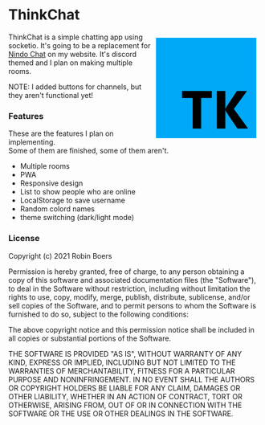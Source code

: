 # ThinkChat

<img src="app/images/icon.png"
     alt="ThinkChat Logo"
     style="float: right; margin: 10px;" width="200" align="right" />

ThinkChat is a simple chatting app using socketio. It's going to be a replacement for [Nindo Chat](https://github.com/RobinBoers/Nindo#nindo) on my website. It's discord themed and I plan on making multiple rooms.

NOTE: I added buttons for channels, but they aren't functional yet!

### Features

These are the features I plan on implementing.  
Some of them are finished, some of them aren't.

- Multiple rooms
- PWA
- Responsive design
- List to show people who are online
- LocalStorage to save username
- Random colord names
- theme switching (dark/light mode)

### License

Copyright (c) 2021 Robin Boers

Permission is hereby granted, free of charge, to any person obtaining a copy
of this software and associated documentation files (the "Software"), to deal
in the Software without restriction, including without limitation the rights
to use, copy, modify, merge, publish, distribute, sublicense, and/or sell
copies of the Software, and to permit persons to whom the Software is
furnished to do so, subject to the following conditions:

The above copyright notice and this permission notice shall be included in all
copies or substantial portions of the Software.

THE SOFTWARE IS PROVIDED "AS IS", WITHOUT WARRANTY OF ANY KIND, EXPRESS OR
IMPLIED, INCLUDING BUT NOT LIMITED TO THE WARRANTIES OF MERCHANTABILITY,
FITNESS FOR A PARTICULAR PURPOSE AND NONINFRINGEMENT. IN NO EVENT SHALL THE
AUTHORS OR COPYRIGHT HOLDERS BE LIABLE FOR ANY CLAIM, DAMAGES OR OTHER
LIABILITY, WHETHER IN AN ACTION OF CONTRACT, TORT OR OTHERWISE, ARISING FROM,
OUT OF OR IN CONNECTION WITH THE SOFTWARE OR THE USE OR OTHER DEALINGS IN THE
SOFTWARE.
